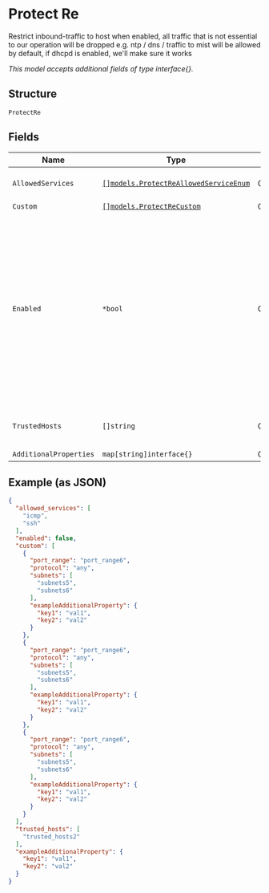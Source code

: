 
# Protect Re

Restrict inbound-traffic to host
when enabled, all traffic that is not essential to our operation will be dropped
e.g. ntp / dns / traffic to mist will be allowed by default, if dhcpd is enabled, we'll make sure it works

*This model accepts additional fields of type interface{}.*

## Structure

`ProtectRe`

## Fields

| Name | Type | Tags | Description |
|  --- | --- | --- | --- |
| `AllowedServices` | [`[]models.ProtectReAllowedServiceEnum`](../../doc/models/protect-re-allowed-service-enum.md) | Optional | Optionally, services we'll allow |
| `Custom` | [`[]models.ProtectReCustom`](../../doc/models/protect-re-custom.md) | Optional | - |
| `Enabled` | `*bool` | Optional | When enabled, all traffic that is not essential to our operation will be dropped<br>e.g. ntp / dns / traffic to mist will be allowed by default<br>if dhcpd is enabled, we'll make sure it works<br>**Default**: `false` |
| `TrustedHosts` | `[]string` | Optional | host/subnets we'll allow traffic to/from |
| `AdditionalProperties` | `map[string]interface{}` | Optional | - |

## Example (as JSON)

```json
{
  "allowed_services": [
    "icmp",
    "ssh"
  ],
  "enabled": false,
  "custom": [
    {
      "port_range": "port_range6",
      "protocol": "any",
      "subnets": [
        "subnets5",
        "subnets6"
      ],
      "exampleAdditionalProperty": {
        "key1": "val1",
        "key2": "val2"
      }
    },
    {
      "port_range": "port_range6",
      "protocol": "any",
      "subnets": [
        "subnets5",
        "subnets6"
      ],
      "exampleAdditionalProperty": {
        "key1": "val1",
        "key2": "val2"
      }
    },
    {
      "port_range": "port_range6",
      "protocol": "any",
      "subnets": [
        "subnets5",
        "subnets6"
      ],
      "exampleAdditionalProperty": {
        "key1": "val1",
        "key2": "val2"
      }
    }
  ],
  "trusted_hosts": [
    "trusted_hosts2"
  ],
  "exampleAdditionalProperty": {
    "key1": "val1",
    "key2": "val2"
  }
}
```


